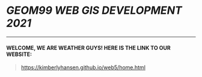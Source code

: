 # ***GEOM99 WEB GIS DEVELOPMENT 2021***
---------------------------------
#### WELCOME, WE ARE WEATHER GUYS! HERE IS THE LINK TO OUR WEBSITE:


> <https://kimberlyhansen.github.io/web5/home.html>
<pre>
<code>
